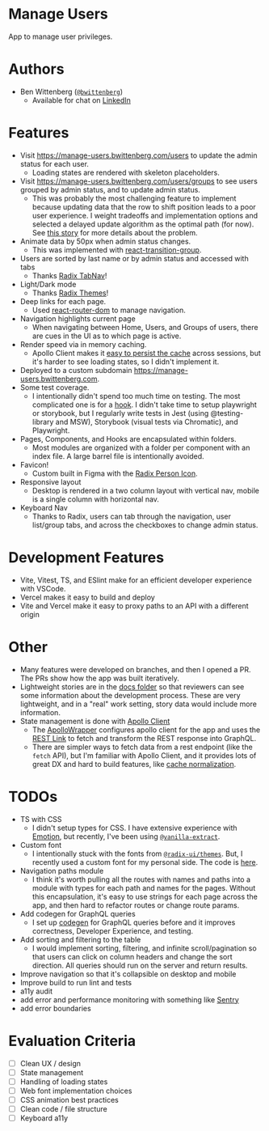 # Manage Users

App to manage user privileges.

# Authors

- Ben Wittenberg ([`@bwittenberg`](https://github.com/bwittenberg))
  - Available for chat on [LinkedIn](https://www.linkedin.com/in/benjamin-wittenberg/)

# Features

- Visit https://manage-users.bwittenberg.com/users to update the admin status for each user.
  - Loading states are rendered with skeleton placeholders.
- Visit https://manage-users.bwittenberg.com/users/groups to see users grouped by admin status, and to update admin status.
  - This was probably the most challenging feature to implement because updating data that the row to shift position leads to a poor user experience. I weight tradeoffs and implementation options and selected a delayed update algorithm as the optimal path (for now). See [this story](https://github.com/bwittenberg/manage-users/blob/main/docs/stories/story7ImproveUXWhenTogglingAdminOnGroupedTable.md) for more details about the problem.
- Animate data by 50px when admin status changes.
  - This was implemented with [react-transition-group](https://reactcommunity.org/react-transition-group/css-transition).
- Users are sorted by last name or by admin status and accessed with tabs
  - Thanks [Radix TabNav](https://www.radix-ui.com/themes/docs/components/tab-nav)!
- Light/Dark mode
  - Thanks [Radix Themes](https://www.radix-ui.com/themes/docs/theme/dark-mode)!
- Deep links for each page.
  - Used [react-router-dom](https://reactrouter.com/en/main) to manage navigation.
- Navigation highlights current page
  - When navigating between Home, Users, and Groups of users, there are cues in the UI as to which page is active.
- Render speed via in memory caching.
  - Apollo Client makes it [easy to persist the cache](https://www.apollographql.com/docs/react/caching/advanced-topics/#persisting-the-cache) across sessions, but it's harder to see loading states, so I didn't implement it.
- Deployed to a custom subdomain https://manage-users.bwittenberg.com.
- Some test coverage.
  - I intentionally didn't spend too much time on testing. The most complicated one is for a [hook](https://github.com/bwittenberg/manage-users/blob/main/src/hooks/useDelayedUpdate/useDelayedUpdate.test.ts). I didn't take time to setup playwright or storybook, but I regularly write tests in Jest (using @testing-library and MSW), Storybook (visual tests via Chromatic), and Playwright.
- Pages, Components, and Hooks are encapsulated within folders.
  - Most modules are organized with a folder per component with an index file. A large barrel file is intentionally avoided.
- Favicon!
  - Custom built in Figma with the [Radix Person Icon](https://www.figma.com/design/9Df5CaFUEomVzn20gRpaX3/Radix-Icons?node-id=0-1&t=MAYR0JC1BkKKZupH-0).
- Responsive layout
  - Desktop is rendered in a two column layout with vertical nav, mobile is a single column with horizontal nav.
- Keyboard Nav
  - Thanks to Radix, users can tab through the navigation, user list/group tabs, and across the checkboxes to change admin status.

# Development Features

- Vite, Vitest, TS, and ESlint make for an efficient developer experience with VSCode.
- Vercel makes it easy to build and deploy
- Vite and Vercel make it easy to proxy paths to an API with a different origin

# Other

- Many features were developed on branches, and then I opened a PR. The PRs show how the app was built iteratively.
- Lightweight stories are in the [docs folder](https://github.com/bwittenberg/manage-users/tree/main/docs/stories) so that reviewers can see some information about the development process. These are very lightweight, and in a "real" work setting, story data would include more information.
- State management is done with [Apollo Client](https://www.apollographql.com/docs/react/)
  - The [ApolloWrapper](https://github.com/bwittenberg/manage-users/blob/main/src/gql/ApolloWrapper/ApolloWrapper.tsx) configures apollo client for the app and uses the [REST Link](https://www.apollographql.com/docs/react/api/link/apollo-link-rest/) to fetch and transform the REST response into GraphQL.
  - There are simpler ways to fetch data from a rest endpoint (like the `fetch` API), but I'm familiar with Apollo Client, and it provides lots of great DX and hard to build features, like [cache normalization](https://www.apollographql.com/docs/react/caching/overview/#data-normalization).

# TODOs

- TS with CSS
  - I didn't setup types for CSS. I have extensive experience with [Emotion](https://emotion.sh/docs/introduction), but recently, I've been using [`@vanilla-extract`](https://vanilla-extract.style/).
- Custom font
  - I intentionally stuck with the fonts from [`@radix-ui/themes`](https://www.radix-ui.com/). But, I recently used a custom font for my personal side. The code is [here](https://github.com/bwittenberg/monorepo/blob/main/apps/personal/src/components/Fonts/Geist/GeistFont.css.ts).
- Navigation paths module
  - I think it's worth pulling all the routes with names and paths into a module with types for each path and names for the pages. Without this encapsulation, it's easy to use strings for each page across the app, and then hard to refactor routes or change route params.
- Add codegen for GraphQL queries
  - I set up [codegen](https://the-guild.dev/graphql/codegen) for GraphQL queries before and it improves correctness, Developer Experience, and testing.
- Add sorting and filtering to the table
  - I would implement sorting, filtering, and infinite scroll/pagination so that users can click on column headers and change the sort direction. All queries should run on the server and return results.
- Improve navigation so that it's collapsible on desktop and mobile
- Improve build to run lint and tests
- a11y audit
- add error and performance monitoring with something like [Sentry](https://docs.sentry.io/platforms/javascript/)
- add error boundaries

# Evaluation Criteria

- [ ] Clean UX / design
- [ ] State management
- [ ] Handling of loading states
- [ ] Web font implementation choices
- [ ] CSS animation best practices
- [ ] Clean code / file structure
- [ ] Keyboard a11y
